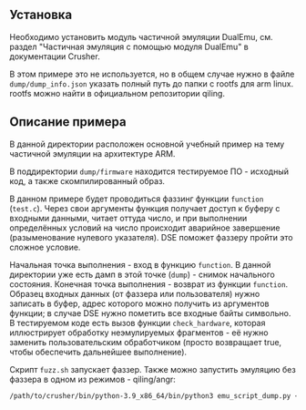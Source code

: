 ## Установка

Необходимо установить модуль частичной эмуляции DualEmu, см. раздел "Частичная эмуляция с помощью
модуля DualEmu" в документации Crusher.

В этом примере это не используется, но в общем случае нужно в файле `dump/dump_info.json` указать
полный путь до папки с rootfs для arm linux. rootfs можно найти в официальном репозитории qiling.

## Описание примера

В данной директории расположен основной учебный пример на тему частичной эмуляции на архитектуре
ARM.

В поддиректории `dump/firmware` находится тестируемое ПО - исходный код, а также скомпилированный
образ.

В данном примере будет проводиться фаззинг функции `function` (`test.c`). Через свои аргументы
функция получает доступ к буферу с входными данными, читает оттуда число, и при выполнении
определённых условий на число происходит аварийное завершение (разыменование нулевого указателя).
DSE поможет фаззеру пройти это сложное условие.

Начальная точка выполнения - вход в функцию `function`. В данной директории уже есть дамп в этой
точке (`dump`) - снимок начального состояния. Конечная точка выполнения - возврат из
функции `function`. Образец входных данных (от фаззера или пользователя) нужно записать в буфер,
адрес которого можно получить из аргументов функции; в случае DSE нужно пометить все входные байты
символьно. В тестируемом коде есть вызов функции `check_hardware`, которая иллюстрирует обработку
неэмулируемых фрагментов - её нужно заменить пользовательским обработчиком (просто возвращает true,
чтобы обеспечить дальнейшее выполнение).

Скрипт `fuzz.sh` запускает фаззер. Также можно запустить эмуляцию без фаззера в одном из режимов -
qiling/angr:

```bash
/path/to/crusher/bin/python-3.9_x86_64/bin/python3 emu_script_dump.py <--qiling/--angr> -i in/input -o out
```